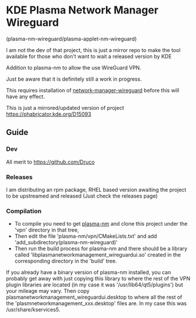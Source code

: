 # KDE Plasma Network Manager Wireguard 
(plasma-nm-wireguard/plasma-applet-nm-wireguard)

I am not the dev of that project, this is just a mirror repo to make the tool available for those who don't want to wait a released version by KDE

Addition to plasma-nm to allow the use WireGuard VPN.

Just be aware that it is definitely still a work in progress. 

This requires installation of [network-manager-wireguard](https://github.com/max-moser/network-manager-wireguard) before this will have any effect.

This is just a mirrored/updated version of project https://phabricator.kde.org/D15093
                       
## Guide

### Dev
All merit to https://github.com/Druco  

### Releases
I am distributing an rpm package, RHEL based version awaiting the project to be upstreamed and released (Just check the releases page) 

### Compilation
- To compile you need to get [plasma-nm](https://github.com/KDE/plasma-nm) and clone this project under the 'vpn' directory in that tree, 
- Then edit the file 'plasma-nm/vpn/CMakeLists.txt' and add 'add_subdirectory(plasma-nm-wireguard)'
- Then run the build process for plasma-nm and there should be a library called 'libplasmanetworkmanagement_wireguardui.so' created in the corresponding directory in the 'build' tree.

If you already have a binary version of plasma-nm installed, you can probably get away with just copying this library to where the rest of the VPN plugin libraries are located (in my case it was '/usr/lib64/qt5/plugins') but your mileage may vary. Then copy plasmanetworkmanagement_wireguardui.desktop to where all the rest of the 'plasmnetworkmanagement_xxx.desktop' files are. In my case this was /usr/share/kservices5.

